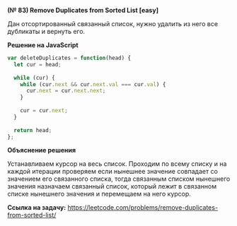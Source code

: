 **(№ 83) Remove Duplicates from Sorted List [easy]**

Дан отсортированный связанный список, нужно удалить из него все дубликаты и вернуть его.

**Решение на JavaScript**

```javascript
var deleteDuplicates = function(head) {
  let cur = head;
    
  while (cur) {
    while (cur.next && cur.next.val === cur.val) {
      cur.next = cur.next.next;
    }
    
    cur = cur.next;
  }
    
  return head;
};
```

**Объяснение решения**

Устанавливаем курсор на весь список. Проходим по всему списку и на каждой итерации проверяем если нынешнее значение совпадает со значением его связанного списка, тогда связанным списком нынешнего значения назначаем связанный список, который лежит в связанном списке нынешнего значения и перемещаем на него курсор.

**Ссылка на задачу:** https://leetcode.com/problems/remove-duplicates-from-sorted-list/